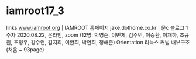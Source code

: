 # iamroot17_3
links
www.iamroot.org | IAMROOT 홈페이지
jake.dothome.co.kr | 문c 블로그
1주차
2020.08.22, 온라인, zoom (12명: 박영준, 이민제, 김주민, 이승환, 이재하, 조규원, 조정우, 강수연, 김지희, 이환희, 박연희, 정해준)
Orientation
리눅스 커널 내부구조 (처음 ~ 93page)
